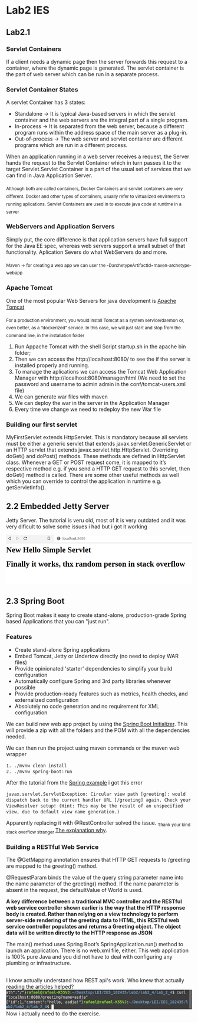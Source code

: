 # Lab2 IES
## Lab2.1

### Servlet Containers
If a client needs a dynamic page then the server forwards this request to a container, where the dynamic page is generated. The servlet container is the part of web server which can be run in a separate process.

### Servlet Container States
A servlet Container has 3 states:

* Standalone -> It is typical Java-based servers in which the servlet container and the web servers are the integral part of a single program. 
* In-process -> It is separated from the web server, because a different program runs within the address space of the main server as a plug-in.
* Out-of-process -> The web server and servlet container are different programs which are run in a different process. 

When an application running in a web server receives a request, the Server hands the request to the Servlet Container which in turn passes it to the target Servlet.Servlet Container is a part of the usual set of services that we can find in Java Application Server.


<sub> Although both are called containers, Docker Containers and servlet containers are very different. Docker and other types of containers, usually refer to virtualized envirments to running aplications. Servlet Containers are used in to execute java code at runtime in a server </sub>

### WebServers and Application Servers

Simply put, the core difference is that application servers have full support for the Java EE spec, whereas web servers support a small subset of that functionality. Aplication Severs do what WebServers do and more.

<sub>Maven -> for creating a web app we can user the -DarchetypeArtifactId=maven-archetype-webapp  </sub>

### Apache Tomcat

One of the most popular Web Servers for java development is [Apache Tomcat](https://tomcat.apache.org/)

<sub>For a production environment, you would install Tomcat as a system service/daemon or, even better, as a “dockerized” service. In this case, we will just start and stop from the command line, in the installation folder </sub>

1. Run Appache Tomcat with the shell Script startup.sh in the apache bin folder; 
2. Then we can access the http://localhost:8080/ to see the if the server is installed properly and running.
3. To manage the aplications we can access the Tomcat Web Application Manager with http://localhost:8080/manager/html  (We need to set the password and username to admin admin in the conf/tomcat-users.xml file)
4. We can generate war files with maven
5. We can deploy the war in the server in the Application Manager
6. Every time we change we need to redeploy the new War file

### Building our first servlet

MyFirstServlet extends HttpServlet. This is mandatory because all servlets must be either a generic servlet that extends javax.servlet.GenericServlet or an HTTP servlet that extends javax.servlet.http.HttpServlet.
Overriding doGet() and doPost() methods. These methods are defined in HttpServlet class. Whenever a GET or POST request come, it is mapped to it’s respective method e.g. if you send a HTTP GET request to this servlet, then doGet() method is called.
There are some other useful methods as well which you can override to control the application in runtime e.g. getServletInfo().


## 2.2 Embedded Jetty Server

Jetty Server. The tutorial is veru old, most of it is very outdated and it was very dificult to solve some issues i had but i got it working

<img src="https://github.com/Rafael-Remigio/IES_102435/blob/main/lab2/lab2_2/Screenshot_2022-10-18_00-13-03.png"></img>

## 2.3 Spring Boot

Spring Boot makes it easy to create stand-alone, production-grade Spring based Applications that you can "just run".

### Features
* Create stand-alone Spring applications
* Embed Tomcat, Jetty or Undertow directly (no need to deploy WAR files)
* Provide opinionated 'starter' dependencies to simplify your build configuration
* Automatically configure Spring and 3rd party libraries whenever possible
* Provide production-ready features such as metrics, health checks, and externalized configuration
* Absolutely no code generation and no requirement for XML configuration

We can build new web app project by using the [Spring Boot Initializer](https://start.spring.io/). This will provide a zip with all the folders and the POM with all the dependencies needed.

We can then run the project using maven commands or the maven web wrapper
```
1. ./mvnw clean install
2. ./mvnw spring-boot:run 
```

After the tutorial from the [Spring example](https://spring.io/guides/gs/serving-web-content/) i got this error
```
javax.servlet.ServletException: Circular view path [greeting]: would dispatch back to the current handler URL [/greeting] again. Check your ViewResolver setup! (Hint: This may be the result of an unspecified view, due to default view name generation.)
```
Apparently replacing it with @RestController solved the issue. <sub> Thank your kind stack overflow stranger </sub> [The explanation why](https://docs.spring.io/spring-framework/docs/current/reference/html/web.html#mvc-ann-controller).

### Building a RESTful Web Service

The @GetMapping annotation ensures that HTTP GET requests to /greeting are mapped to the greeting() method.

@RequestParam binds the value of the query string parameter name into the name parameter of the greeting() method. If the name parameter is absent in the request, the defaultValue of World is used.

**A key difference between a traditional MVC controller and the RESTful web service controller shown earlier is the way that the HTTP response body is created. Rather than relying on a view technology to perform server-side rendering of the greeting data to HTML, this RESTful web service controller populates and returns a Greeting object. The object data will be written directly to the HTTP response as JSON**

The main() method uses Spring Boot’s SpringApplication.run() method to launch an application. There is no web.xml file, either. This web application is 100% pure Java and you did not have to deal with configuring any plumbing or infrastructure.

##

I know actually understand how REST api's work. Who knew that actually reading the articles helped?
<img src="https://github.com/Rafael-Remigio/IES_102435/blob/main/lab2/lab2_4/Screenshot_2022-10-18_21-11-04.png"></img>
Now i actually need to do the exercise.

